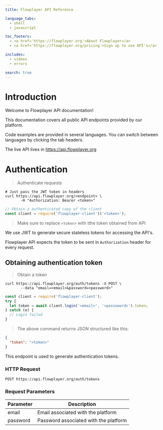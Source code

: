 ```yaml
---
title: Flowplayer API Reference

language_tabs:
  - shell
  - javascript

toc_footers:
  - <a href='https://flowplayer.org'>About Flowplayer</a>
  - <a href='https://flowplayer.org/pricing'>Sign up to use API's</a>

includes:
  - videos
  - errors

search: true
---
```


# Introduction

Welcome to Flowplayer API documentation!

This documentation covers all public API endpoints provided by our platform.

Code examples are provided in several languages. You can switch between languages by clicking the tab
headers.

The live API lives in https://api.flowplayer.org

# Authentication

> Authenticate requests

```shell
# Just pass the JWT token in headers
curl https://api.flowplayer.org/<endpoint> \
       -H "Authorization: Bearer <token>"
```

```javascript
// Obtain a authenticated copy of the client
const client = require('flowplayer-client')('<token>');
````

> Make sure to replace `<token>` with tthe token obtained from API


We use JWT to generate secure stateless tokens for accessing the API's.

Flowplayer API expects the token to be sent in `Authorization` header for every request.


## Obtaining authentication token

> Obtain a token

```shell
curl https://api.flowplayer.org/auth/tokens -X POST \
       --data "email=<email>&password=<password>"
```

```javascript
const client = require('flowplayer-client');
try {
  let token = await client.login('<email>', '<passsword>').token;
} catch (e) {
  // Login failed
}
```

> The above command returns JSON structured like this:

```json
{
  "token": "<token>"
}
```

This endpoint is used to generate authentication tokens.

### HTTP Request

`POST https://api.flowplayer.org/auth/tokens`

### Request Parameters

Parameter | Description
--------- | -------------------------------------
email     | Email associated with the platform
password  | Password associated with the platform
